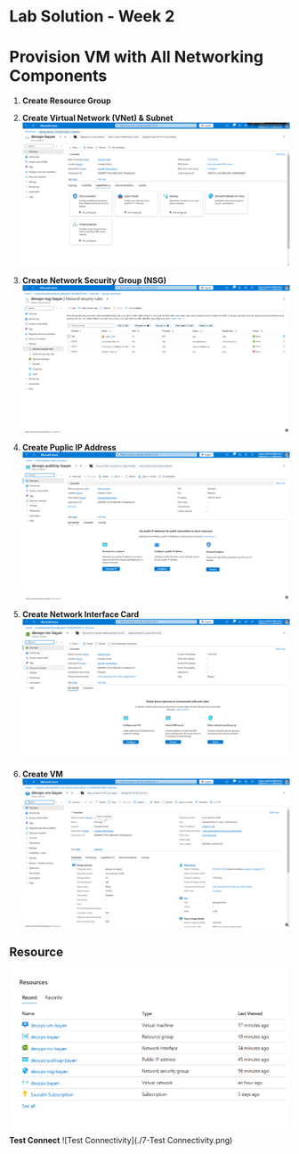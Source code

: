 # Lab Solution - Week 2
# Provision VM with All Networking Components


1. **Create Resource Group**
3. **Create Virtual Network (VNet) & Subnet**
    ![VNet](./2-VNet.png)

5. **Create Network Security Group (NSG)**
   ![NSG](./3-NGC.png)

7. **Create Puplic IP Address**
   ![Public IP](./4-PublicIP.png)
   
9. **Create Network Interface Card**
       ![NIC](./5-NIC.png)

10. **Create VM**
    ![VM](./6-VM.png)

   ## Resource
![Resource Group](./Resources.png)



**Test Connect**
![Test Connectivity](./7-Test Connectivity.png)

